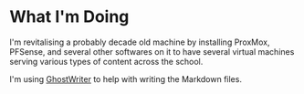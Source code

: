# What I'm Doing
I'm revitalising a probably decade old machine by installing ProxMox, PFSense, and several other softwares on it to have 
several virtual machines serving various types of content across the school.

I'm using [GhostWriter](https://ghostwriter.kde.org/) to help with writing the Markdown files.
